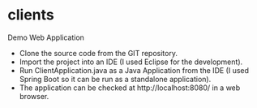 # clients
Demo Web Application

- Clone the source code from the GIT repository.
- Import the project into an IDE (I used Eclipse for the development).
- Run ClientApplication.java as a Java Application from the IDE (I used Spring Boot so it can be run as a standalone application).
- The application can be checked at http://localhost:8080/ in a web browser.
